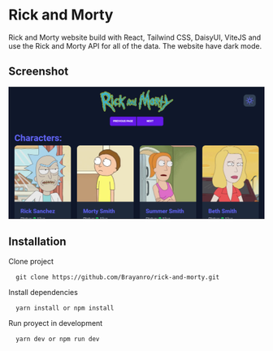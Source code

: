 # Rick and Morty

Rick and Morty website build with React, Tailwind CSS, DaisyUI, ViteJS and use the Rick and Morty API for all of the data.
The website have dark mode. 

## Screenshot
![Screenshot](screenshot.png)

## Installation
Clone project 
```
  git clone https://github.com/Brayanro/rick-and-morty.git
```

Install dependencies
```
  yarn install or npm install
```

Run proyect in development
```
  yarn dev or npm run dev
```
